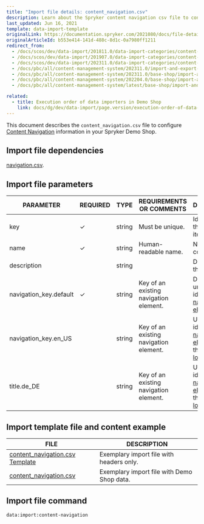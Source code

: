 ```yaml
---
title: "Import file details: content_navigation.csv"
description: Learn about the Spryker content navigation csv file to configure content navigation information in your Spryker shop.
last_updated: Jun 16, 2021
template: data-import-template
originalLink: https://documentation.spryker.com/2021080/docs/file-details-content-navigationcsv
originalArticleId: b553e414-141d-488c-8d1c-0a7980ff1211
redirect_from:
  - /docs/scos/dev/data-import/201811.0/data-import-categories/content-management/file-details-content-navigation.csv.html
  - /docs/scos/dev/data-import/201907.0/data-import-categories/content-management/file-details-content-navigation.csv.html
  - /docs/scos/dev/data-import/202311.0/data-import-categories/content-management/file-details-content-navigation.csv.html
  - /docs/pbc/all/content-management-system/202311.0/import-and-export-data/file-details-content-navigation.csv.html
  - /docs/pbc/all/content-management-system/202311.0/base-shop/import-and-export-data/file-details-content-navigation.csv.html
  - /docs/pbc/all/content-management-system/202204.0/base-shop/import-and-export-data/import-file-details-content-navigation.csv.html
  - /docs/pbc/all/content-management-system/latest/base-shop/import-and-export-data/import-file-details-content-navigation.csv.html

related:
  - title: Execution order of data importers in Demo Shop
    link: docs/dg/dev/data-import/page.version/execution-order-of-data-importers.html
---
```


This document describes the `content_navigation.csv` file to configure [Content Navigation](/docs/pbc/all/content-management-system/{{page.version}}/base-shop/navigation-feature-overview.html#navigation-as-content-item) information in your Spryker Demo Shop.


## Import file dependencies

 [navigation.csv](/docs/pbc/all/content-management-system/{{page.version}}/base-shop/import-and-export-data/import-file-details-navigation.csv.html).


## Import file parameters



| PARAMETER | REQUIRED | TYPE | REQUIREMENTS OR COMMENTS | DESCRIPTION |
| --- | --- | --- | --- | --- |
| key | &check; | string | Must be unique. | Identifier of the content item. |
| name | &check; | string | Human-readable name. | Name of the content. |
| description |   | string |  | Description of the content. |
| navigation_key.default | &check; | string | Key of an existing navigation element. | Default unique identifier of a [navigation element](/docs/pbc/all/content-management-system/{{page.version}}/base-shop/import-and-export-data/import-file-details-navigation.csv.html).  |
| navigation_key.en_US |  | string | Key of an existing navigation element. | Unique identifier of a [navigation element](/docs/pbc/all/content-management-system/{{page.version}}/base-shop/import-and-export-data/import-file-details-navigation.csv.html) for the `en_US` [locale](/docs/pbc/all/order-management-system/{{page.version}}/base-shop/datapayload-conversion/multi-language-setup.html). |
| title.de_DE |  | string | Key of an existing navigation element. | Unique identifier of a [navigation element](/docs/pbc/all/content-management-system/{{page.version}}/base-shop/import-and-export-data/import-file-details-navigation.csv.html) for the `de_DE` [locale](/docs/pbc/all/order-management-system/{{page.version}}/base-shop/datapayload-conversion/multi-language-setup.html). |



## Import template file and content example



| FILE | DESCRIPTION |
| --- | --- |
| [content_navigation.csv Template](https://spryker.s3.eu-central-1.amazonaws.com/docs/Developer+Guide/Back-End/Data+Manipulation/Data+Ingestion/Data+Import/Data+Import+Categories/Content+Management/Template+content_navigation.csv) | Exemplary import file with headers only. |
| [content_navigation.csv](https://spryker.s3.eu-central-1.amazonaws.com/docs/Developer+Guide/Back-End/Data+Manipulation/Data+Ingestion/Data+Import/Data+Import+Categories/Content+Management/content_navigation.csv) | Exemplary import file with Demo Shop data. |


## Import file command

```bash
data:import:content-navigation
```
